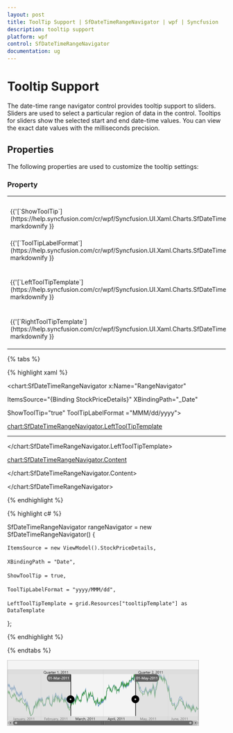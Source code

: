 ```yaml
---
layout: post
title: ToolTip Support | SfDateTimeRangeNavigator | wpf | Syncfusion
description: tooltip support
platform: wpf
control: SfDateTimeRangeNavigator
documentation: ug
---
```


# Tooltip Support

The date-time range navigator control provides tooltip support to sliders. Sliders are used to select a particular region of data in the control. Tooltips for sliders show the selected start and end date-time values. You can view the exact date values with the milliseconds precision.

## Properties

The following properties are used to customize the tooltip settings:

### Property

<table>
<tr>
<th>
Property Name</th><th>
Description</th></tr>
<tr>
<td>
{{'[`ShowToolTip`](https://help.syncfusion.com/cr/wpf/Syncfusion.UI.Xaml.Charts.SfDateTimeRangeNavigator.html#Syncfusion_UI_Xaml_Charts_SfDateTimeRangeNavigator_ShowToolTip)'| markdownify }}</td><td>
Shows or hides the tooltip.</td></tr>
<tr>
<td>
{{'[`ToolTipLabelFormat`](https://help.syncfusion.com/cr/wpf/Syncfusion.UI.Xaml.Charts.SfDateTimeRangeNavigator.html#Syncfusion_UI_Xaml_Charts_SfDateTimeRangeNavigator_ToolTipLabelFormat)'| markdownify }}</td><td>
Sets the date-time label format for the tooltip.</td></tr>
<tr>
<td>
{{'[`LeftToolTipTemplate`](https://help.syncfusion.com/cr/wpf/Syncfusion.UI.Xaml.Charts.SfDateTimeRangeNavigator.html#Syncfusion_UI_Xaml_Charts_SfDateTimeRangeNavigator_LeftToolTipTemplate)'| markdownify }}</td><td>
Sets the data template for the left tooltip.</td></tr>
<tr>
<td>
{{'[`RightToolTipTemplate`](https://help.syncfusion.com/cr/wpf/Syncfusion.UI.Xaml.Charts.SfDateTimeRangeNavigator.html#Syncfusion_UI_Xaml_Charts_SfDateTimeRangeNavigator_RightToolTipTemplate)'| markdownify }}</td><td>
Sets the data template for the right tooltip.</td></tr>
</table>

{% tabs %}

{% highlight xaml %}

<chart:SfDateTimeRangeNavigator x:Name="RangeNavigator" 

ItemsSource="{Binding StockPriceDetails}" XBindingPath="_Date" 

ShowToolTip="true" ToolTipLabelFormat ="MMM/dd/yyyy">

<chart:SfDateTimeRangeNavigator.LeftToolTipTemplate>

<DataTemplate>

-----------------------

</DataTemplate>

</chart:SfDateTimeRangeNavigator.LeftToolTipTemplate>

<chart:SfDateTimeRangeNavigator.Content>

</chart:SfDateTimeRangeNavigator.Content>

</chart:SfDateTimeRangeNavigator>

{% endhighlight %}

{% highlight c# %}

SfDateTimeRangeNavigator rangeNavigator = new SfDateTimeRangeNavigator()
{

    ItemsSource = new ViewModel().StockPriceDetails,

    XBindingPath = "Date",

    ShowToolTip = true,

    ToolTipLabelFormat = "yyyy/MMM/dd",

    LeftToolTipTemplate = grid.Resources["tooltipTemplate"] as DataTemplate

};

{% endhighlight %}

{% endtabs %}

![ToolTip support in WPF SfDateTimeRangeNavigator](ToolTip-Support_images/ToolTip-Support_img1.png)
